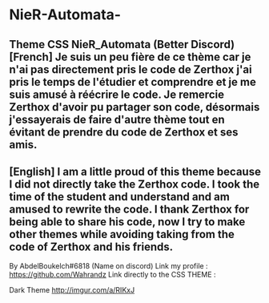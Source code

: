 # NieR-Automata-
Theme CSS NieR_Automata (Better Discord)
[French]
Je suis un peu fière de ce thème car je n'ai pas directement pris le code de Zerthox j'ai pris le temps de l'étudier et 
comprendre et je me suis amusé à réécrire le code.
Je remercie Zerthox d'avoir pu partager son code, désormais j'essayerais de faire d'autre thème tout en évitant de prendre 
du code de Zerthox et ses amis. 
-----------------------------------------------------------------------------------------------------------------------------
[English]
I am a little proud of this theme because I did not directly take the Zerthox code.
I took the time of the student and understand and am amused to rewrite the code.
I thank Zerthox for being able to share his code, now I try to make other themes while avoiding taking from the code of Zerthox and his friends.
---------------------------------------------------------------------------------------------------------------------------
By AbdelBoukelch#6818 (Name on discord)
Link my profile : https://github.com/Wahrandz
Link directly to the CSS THEME : 


Dark Theme
http://imgur.com/a/RIKxJ
 
